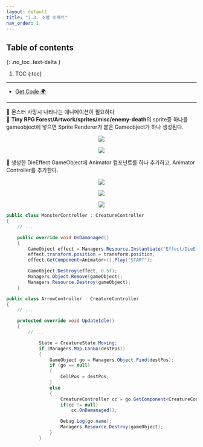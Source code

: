 ```yaml
---
layout: default
title: "7.3. 소멸 이펙트"
nav_order: 1
---
```


## Table of contents
{: .no_toc .text-delta }

1. TOC
{:toc}

---

* [Get Code 🌍](https://github.com/EasyCoding-7/UnityPortfolio/tree/7.3.Destroy)

---

🍬 몬스터 사망시 나타나는 애니메이션이 필요하다<br>
🍬 **Tiny RPG Forest/Artwork/sprites/misc/enemy-death**의 sprite중 하나를 gameobject에 넣으면 Sprite Renderer가 붙은 Gameobject가 하나 생성된다.

<p align="center">
  <img src="https://taehyungs-programming-blog.github.io/blog/assets/images/csharp/unity-adv/unity-adv-7-3-1.png"/>
</p>

<p align="center">
  <img src="https://taehyungs-programming-blog.github.io/blog/assets/images/csharp/unity-adv/unity-adv-7-3-2.png"/>
</p>

🍬 생성한 DieEffect GameObject에 Animator 컴포넌트를 하나 추가하고, Animator Controller를 추가한다.

<p align="center">
  <img src="https://taehyungs-programming-blog.github.io/blog/assets/images/csharp/unity-adv/unity-adv-7-3-3.png"/>
</p>

<p align="center">
  <img src="https://taehyungs-programming-blog.github.io/blog/assets/images/csharp/unity-adv/unity-adv-7-3-4.png"/>
</p>

<p align="center">
  <img src="https://taehyungs-programming-blog.github.io/blog/assets/images/csharp/unity-adv/unity-adv-7-3-5.png"/>
</p>

```csharp
public class MonsterController : CreatureController
{
    // ...

	public override void OnDamanaged()
	{
		GameObject effect = Managers.Resource.Instantiate("Effect/DieEffect");
		effect.transform.position = transform.position;
		effect.GetComponent<Animator>().Play("START");

		GameObject.Destroy(effect, 0.5f);
		Managers.Object.Remove(gameObject);
		Managers.Resource.Destroy(gameObject);
	}
```

```csharp
public class ArrowController : CreatureController
{
    // ...

	protected override void UpdateIdle()
	{
		// ...

			State = CreatureState.Moving;
			if (Managers.Map.CanGo(destPos))
			{
				GameObject go = Managers.Object.Find(destPos);
				if (go == null)
				{
					CellPos = destPos;
				}
				else
                {
					CreatureController cc = go.GetComponent<CreatureController>();
					if(cc != null)
						cc.OnDamanaged();

					Debug.Log(go.name);
					Managers.Resource.Destroy(gameObject);
				}
			}
```